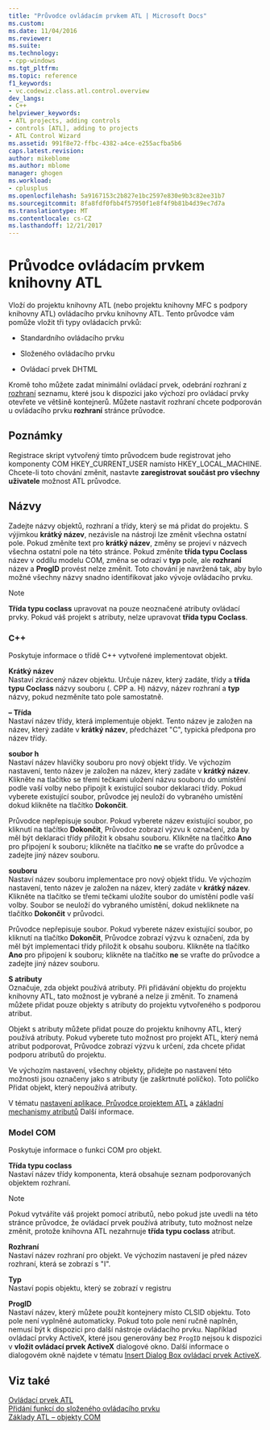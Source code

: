 ```yaml
---
title: "Průvodce ovládacím prvkem ATL | Microsoft Docs"
ms.custom: 
ms.date: 11/04/2016
ms.reviewer: 
ms.suite: 
ms.technology:
- cpp-windows
ms.tgt_pltfrm: 
ms.topic: reference
f1_keywords:
- vc.codewiz.class.atl.control.overview
dev_langs:
- C++
helpviewer_keywords:
- ATL projects, adding controls
- controls [ATL], adding to projects
- ATL Control Wizard
ms.assetid: 991f8e72-ffbc-4382-a4ce-e255acfba5b6
caps.latest.revision: 
author: mikeblome
ms.author: mblome
manager: ghogen
ms.workload:
- cplusplus
ms.openlocfilehash: 5a9167153c2b827e1bc2597e830e9b3c82ee31b7
ms.sourcegitcommit: 8fa8fdf0fbb4f57950f1e8f4f9b81b4d39ec7d7a
ms.translationtype: MT
ms.contentlocale: cs-CZ
ms.lasthandoff: 12/21/2017
---
```

# <a name="atl-control-wizard"></a>Průvodce ovládacím prvkem knihovny ATL
Vloží do projektu knihovny ATL (nebo projektu knihovny MFC s podpory knihovny ATL) ovládacího prvku knihovny ATL. Tento průvodce vám pomůže vložit tři typy ovládacích prvků:  
  
-   Standardního ovládacího prvku  
  
-   Složeného ovládacího prvku  
  
-   Ovládací prvek DHTML  
  
 Kromě toho můžete zadat minimální ovládací prvek, odebrání rozhraní z [rozhraní](../../atl/reference/interfaces-atl-control-wizard.md) seznamu, které jsou k dispozici jako výchozí pro ovládací prvky otevřete ve většině kontejnerů. Můžete nastavit rozhraní chcete podporován u ovládacího prvku **rozhraní** stránce průvodce.  
  
## <a name="remarks"></a>Poznámky  
 Registrace skript vytvořený tímto průvodcem bude registrovat jeho komponenty COM HKEY_CURRENT_USER namísto HKEY_LOCAL_MACHINE. Chcete-li toto chování změnit, nastavte **zaregistrovat součást pro všechny uživatele** možnost ATL průvodce.  
  
## <a name="names"></a>Názvy  
 Zadejte názvy objektů, rozhraní a třídy, který se má přidat do projektu. S výjimkou **krátký název**, nezávisle na nástroji lze změnit všechna ostatní pole. Pokud změníte text pro **krátký název**, změny se projeví v názvech všechna ostatní pole na této stránce. Pokud změníte **třída typu Coclass** název v oddílu modelu COM, změna se odrazí v **typ** pole, ale **rozhraní** název a **ProgID** provést nelze změnit. Toto chování je navržená tak, aby bylo možné všechny názvy snadno identifikovat jako vývoje ovládacího prvku.  
  
> [!NOTE]
>  **Třída typu coclass** upravovat na pouze neoznačené atributy ovládací prvky. Pokud váš projekt s atributy, nelze upravovat **třída typu Coclass**.  
  
### <a name="c"></a>C++  
 Poskytuje informace o třídě C++ vytvořené implementovat objekt.  
  
 **Krátký název**  
 Nastaví zkrácený název objektu. Určuje název, který zadáte, třídy a **třída typu Coclass** názvy souboru (. CPP a. H) názvy, název rozhraní a **typ** názvy, pokud nezměníte tato pole samostatně.  
  
 **– Třída**  
 Nastaví název třídy, která implementuje objekt. Tento název je založen na název, který zadáte v **krátký název**, předcházet "C", typická předpona pro název třídy.  
  
 **soubor h**  
 Nastaví název hlavičky souboru pro nový objekt třídy. Ve výchozím nastavení, tento název je založen na název, který zadáte v **krátký název**. Klikněte na tlačítko se třemi tečkami uložení názvu souboru do umístění podle vaší volby nebo připojit k existující soubor deklaraci třídy. Pokud vyberete existující soubor, průvodce jej neuloží do vybraného umístění dokud klikněte na tlačítko **Dokončit**.  
  
 Průvodce nepřepisuje soubor. Pokud vyberete název existující soubor, po kliknutí na tlačítko **Dokončit**, Průvodce zobrazí výzvu k označení, zda by měl být deklaraci třídy přiložit k obsahu souboru. Klikněte na tlačítko **Ano** pro připojení k souboru; klikněte na tlačítko **ne** se vraťte do průvodce a zadejte jiný název souboru.  
  
 **souboru**  
 Nastaví název souboru implementace pro nový objekt třídu. Ve výchozím nastavení, tento název je založen na název, který zadáte v **krátký název**. Klikněte na tlačítko se třemi tečkami uložíte soubor do umístění podle vaší volby. Soubor se neuloží do vybraného umístění, dokud nekliknete na tlačítko **Dokončit** v průvodci.  
  
 Průvodce nepřepisuje soubor. Pokud vyberete název existující soubor, po kliknutí na tlačítko **Dokončit**, Průvodce zobrazí výzvu k označení, zda by měl být implementaci třídy přiložit k obsahu souboru. Klikněte na tlačítko **Ano** pro připojení k souboru; klikněte na tlačítko **ne** se vraťte do průvodce a zadejte jiný název souboru.  
  
 **S atributy**  
 Označuje, zda objekt používá atributy. Při přidávání objektu do projektu knihovny ATL, tato možnost je vybrané a nelze ji změnit. To znamená můžete přidat pouze objekty s atributy do projektu vytvořeného s podporou atribut.  
  
 Objekt s atributy můžete přidat pouze do projektu knihovny ATL, který používá atributy. Pokud vyberete tuto možnost pro projekt ATL, který nemá atribut podporovat, Průvodce zobrazí výzvu k určení, zda chcete přidat podporu atributů do projektu.  
  
 Ve výchozím nastavení, všechny objekty, přidejte po nastavení této možnosti jsou označeny jako s atributy (je zaškrtnuté políčko). Toto políčko Přidat objekt, který nepoužívá atributy.  
  
 V tématu [nastavení aplikace, Průvodce projektem ATL](../../atl/reference/application-settings-atl-project-wizard.md) a [základní mechanismy atributů](../../windows/basic-mechanics-of-attributes.md) Další informace.  
  
### <a name="com"></a>Model COM  
 Poskytuje informace o funkci COM pro objekt.  
  
 **Třída typu coclass**  
 Nastaví název třídy komponenta, která obsahuje seznam podporovaných objektem rozhraní.  
  
> [!NOTE]
>  Pokud vytváříte váš projekt pomocí atributů, nebo pokud jste uvedli na této stránce průvodce, že ovládací prvek používá atributy, tuto možnost nelze změnit, protože knihovna ATL nezahrnuje **třída typu coclass** atribut.  
  
 **Rozhraní**  
 Nastaví název rozhraní pro objekt. Ve výchozím nastavení je před název rozhraní, která se zobrazí s "I".  
  
 **Typ**  
 Nastaví popis objektu, který se zobrazí v registru  
  
 **ProgID**  
 Nastaví název, který můžete použít kontejnery místo CLSID objektu. Toto pole není vyplněné automaticky. Pokud toto pole není ručně naplněn, nemusí být k dispozici pro další nástroje ovládacího prvku. Například ovládací prvky ActiveX, které jsou generovány bez `ProgID` nejsou k dispozici v **vložit ovládací prvek ActiveX** dialogové okno. Další informace o dialogovém okně najdete v tématu [Insert Dialog Box ovládací prvek ActiveX](../../windows/insert-activex-control-dialog-box.md).  
  
## <a name="see-also"></a>Viz také  
 [Ovládací prvek ATL](../../atl/reference/adding-an-atl-control.md)   
 [Přidání funkcí do složeného ovládacího prvku](../../atl/adding-functionality-to-the-composite-control.md)   
 [Základy ATL – objekty COM](../../atl/fundamentals-of-atl-com-objects.md)

